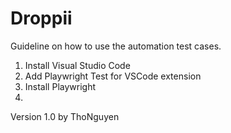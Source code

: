 # Droppii

Guideline on how to use the automation test cases.

1. Install Visual Studio Code
2. Add Playwright Test for VSCode extension
3. Install Playwright
4. 

Version 1.0
by ThoNguyen
